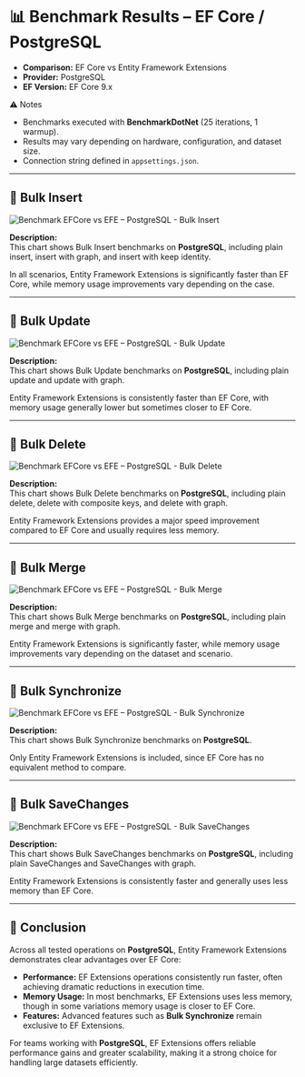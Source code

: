 # 📊 Benchmark Results – EF Core / PostgreSQL

* **Comparison:** EF Core vs Entity Framework Extensions  
* **Provider:** PostgreSQL  
* **EF Version:** EF Core 9.x  

⚠️ Notes  

* Benchmarks executed with **BenchmarkDotNet** (25 iterations, 1 warmup).  
* Results may vary depending on hardware, configuration, and dataset size.  
* Connection string defined in `appsettings.json`.  

---

## 🔹 Bulk Insert

![Benchmark EFCore vs EFE – PostgreSQL - Bulk Insert](https://raw.githubusercontent.com/zzzprojects/EntityFramework-Extensions/master/images/benchmark-efcore-vs-efe-postgresql-bulk-insert.png)

**Description:**  
This chart shows Bulk Insert benchmarks on **PostgreSQL**, including plain insert, insert with graph, and insert with keep identity.  

In all scenarios, Entity Framework Extensions is significantly faster than EF Core, while memory usage improvements vary depending on the case.  

---

## 🔹 Bulk Update

![Benchmark EFCore vs EFE – PostgreSQL - Bulk Update](https://raw.githubusercontent.com/zzzprojects/EntityFramework-Extensions/master/images/benchmark-efcore-vs-efe-postgresql-bulk-update.png)

**Description:**  
This chart shows Bulk Update benchmarks on **PostgreSQL**, including plain update and update with graph.  

Entity Framework Extensions is consistently faster than EF Core, with memory usage generally lower but sometimes closer to EF Core.  

---

## 🔹 Bulk Delete

![Benchmark EFCore vs EFE – PostgreSQL - Bulk Delete](https://raw.githubusercontent.com/zzzprojects/EntityFramework-Extensions/master/images/benchmark-efcore-vs-efe-postgresql-bulk-delete.png)

**Description:**  
This chart shows Bulk Delete benchmarks on **PostgreSQL**, including plain delete, delete with composite keys, and delete with graph.  

Entity Framework Extensions provides a major speed improvement compared to EF Core and usually requires less memory.  

---

## 🔹 Bulk Merge

![Benchmark EFCore vs EFE – PostgreSQL - Bulk Merge](https://raw.githubusercontent.com/zzzprojects/EntityFramework-Extensions/master/images/benchmark-efcore-vs-efe-postgresql-bulk-merge.png)

**Description:**  
This chart shows Bulk Merge benchmarks on **PostgreSQL**, including plain merge and merge with graph.  

Entity Framework Extensions is significantly faster, while memory usage improvements vary depending on the dataset and scenario.  

---

## 🔹 Bulk Synchronize

![Benchmark EFCore vs EFE – PostgreSQL - Bulk Synchronize](https://raw.githubusercontent.com/zzzprojects/EntityFramework-Extensions/master/images/benchmark-efcore-vs-efe-postgresql-bulk-synchronize.png)

**Description:**  
This chart shows Bulk Synchronize benchmarks on **PostgreSQL**.  

Only Entity Framework Extensions is included, since EF Core has no equivalent method to compare.  

---

## 🔹 Bulk SaveChanges

![Benchmark EFCore vs EFE – PostgreSQL - Bulk SaveChanges](https://raw.githubusercontent.com/zzzprojects/EntityFramework-Extensions/master/images/benchmark-efcore-vs-efe-postgresql-bulk-savechanges.png)

**Description:**  
This chart shows Bulk SaveChanges benchmarks on **PostgreSQL**, including plain SaveChanges and SaveChanges with graph.  

Entity Framework Extensions is consistently faster and generally uses less memory than EF Core.  

---

## 🏁 Conclusion

Across all tested operations on **PostgreSQL**, Entity Framework Extensions demonstrates clear advantages over EF Core:  

* **Performance:** EF Extensions operations consistently run faster, often achieving dramatic reductions in execution time.  
* **Memory Usage:** In most benchmarks, EF Extensions uses less memory, though in some variations memory usage is closer to EF Core.  
* **Features:** Advanced features such as **Bulk Synchronize** remain exclusive to EF Extensions.  

For teams working with **PostgreSQL**, EF Extensions offers reliable performance gains and greater scalability, making it a strong choice for handling large datasets efficiently.  
